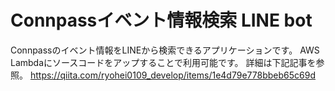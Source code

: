 # Connpassイベント情報検索 LINE bot
Connpassのイベント情報をLINEから検索できるアプリケーションです。
AWS Lambdaにソースコードをアップすることで利用可能です。
詳細は下記記事を参照。
https://qiita.com/ryohei0109_develop/items/1e4d79e778bbeb65c69d
